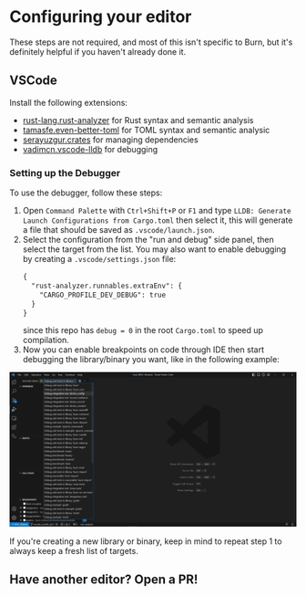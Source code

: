 # Configuring your editor

These steps are not required, and most of this isn't specific to Burn, but it's definitely helpful
if you haven't already done it.

## VSCode

Install the following extensions:

- [rust-lang.rust-analyzer](https://marketplace.visualstudio.com/items?itemName=rust-lang.rust-analyzer)
  for Rust syntax and semantic analysis
- [tamasfe.even-better-toml](https://marketplace.visualstudio.com/items?itemName=tamasfe.even-better-toml)
  for TOML syntax and semantic analysic
- [serayuzgur.crates](https://marketplace.visualstudio.com/items?itemName=serayuzgur.crates) for
  managing dependencies
- [vadimcn.vscode-lldb](https://marketplace.visualstudio.com/items?itemName=vadimcn.vscode-lldb) for
  debugging

### Setting up the Debugger

To use the debugger, follow these steps:

1. Open `Command Palette` with `Ctrl+Shift+P` or `F1` and type
   `LLDB: Generate Launch Configurations from Cargo.toml` then select it, this will generate a file
   that should be saved as `.vscode/launch.json`.
2. Select the configuration from the "run and debug" side panel, then select the target from the
   list.
   You may also want to enable debugging by creating a `.vscode/settings.json` file:
    ```
    {
      "rust-analyzer.runnables.extraEnv": {
        "CARGO_PROFILE_DEV_DEBUG": true
      }
    }
    ```
    since this repo has `debug = 0` in the root `Cargo.toml` to speed up compilation.
3. Now you can enable breakpoints on code through IDE then start debugging the library/binary you
   want, like in the following example:

![debug-options](debug-options-vscode.png)

If you're creating a new library or binary, keep in mind to repeat step 1 to always keep a fresh
list of targets.

## Have another editor? Open a PR!
